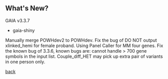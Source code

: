 ## What's New?

GAIA v3.3.7

* gaia-shiny

Manually merge POWHdev2 to POWHdev.	
Fix the bug of DO NOT output xlinked_hemi for female proband.
Using Panel Caller for MM four genes.
Fix the known bug of 3.3.6, known bugs are: 
cannot handle > 700 gene symbols in the input list.
Couple_diff_HET may pick up extra pair of variants in one person only.

[back](./)
